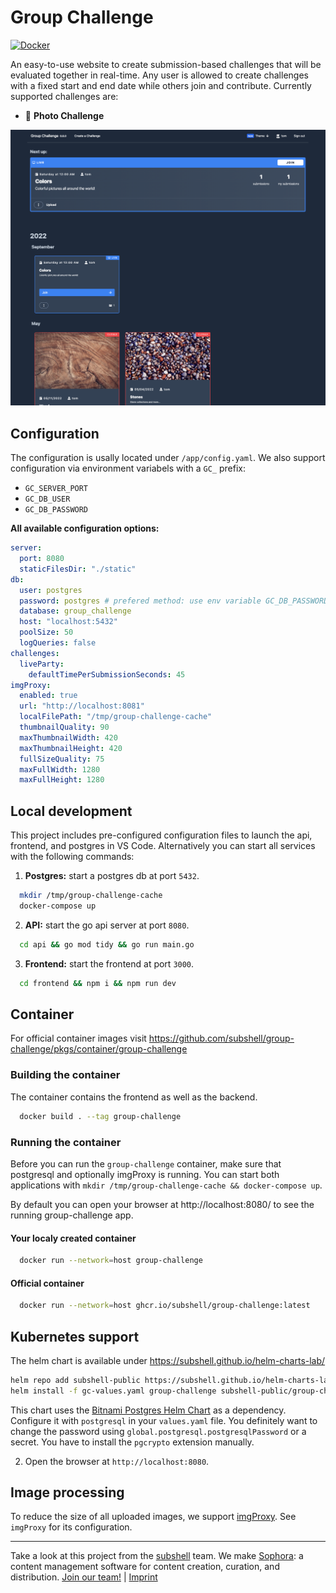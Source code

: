 # Group Challenge

[![Docker](https://github.com/subshell/group-challenge/actions/workflows/docker-publish.yml/badge.svg)](https://github.com/subshell/group-challenge/actions/workflows/docker-publish.yml)

An easy-to-use website to create submission-based challenges that will be evaluated together in real-time.
Any user is allowed to create challenges with a fixed start and end date while others join and contribute.
Currently supported challenges are:

- 📸 **Photo Challenge**

![Start Screen](.github/start_screen.png)

## Configuration

The configuration is usally located under `/app/config.yaml`.
We also support configuration via environment variabels with a `GC_` prefix:

- `GC_SERVER_PORT`
- `GC_DB_USER`
- `GC_DB_PASSWORD`

**All available configuration options:**

```yaml
server:
  port: 8080
  staticFilesDir: "./static"
db:
  user: postgres
  password: postgres # prefered method: use env variable GC_DB_PASSWORD
  database: group_challenge
  host: "localhost:5432"
  poolSize: 50
  logQueries: false
challenges:
  liveParty:
    defaultTimePerSubmissionSeconds: 45
imgProxy:
  enabled: true
  url: "http://localhost:8081"
  localFilePath: "/tmp/group-challenge-cache"
  thumbnailQuality: 90
  maxThumbnailWidth: 420
  maxThumbnailHeight: 420
  fullSizeQuality: 75
  maxFullWidth: 1280
  maxFullHeight: 1280
```

## Local development

This project includes pre-configured configuration files to launch the api, frontend, and postgres in VS Code.
Alternatively you can start all services with the following commands:

1. **Postgres:** start a postgres db at port `5432`.

```sh
  mkdir /tmp/group-challenge-cache
  docker-compose up
```

2. **API:** start the go api server at port `8080`.

```sh
  cd api && go mod tidy && go run main.go
```

3. **Frontend:** start the frontend at port `3000`.

```sh
  cd frontend && npm i && npm run dev
```

## Container

For official container images visit https://github.com/subshell/group-challenge/pkgs/container/group-challenge

### Building the container

The container contains the frontend as well as the backend.

```sh
  docker build . --tag group-challenge
```

### Running the container

Before you can run the `group-challenge` container, make sure that postgresql and optionally imgProxy is running.
You can start both applications with `mkdir /tmp/group-challenge-cache && docker-compose up`.

By default you can open your browser at http://localhost:8080/ to see the running group-challenge app.

#### Your localy created container

```sh
  docker run --network=host group-challenge
```

#### Official container

```sh
  docker run --network=host ghcr.io/subshell/group-challenge:latest
```

## Kubernetes support

The helm chart is available under https://subshell.github.io/helm-charts-lab/

```sh
helm repo add subshell-public https://subshell.github.io/helm-charts-lab
helm install -f gc-values.yaml group-challenge subshell-public/group-challenge
```

This chart uses the [Bitnami Postgres Helm Chart](https://github.com/bitnami/charts/tree/master/bitnami/postgresql) as a dependency. Configure it with `postgresql` in your `values.yaml` file.
You definitely want to change the password using `global.postgresql.postgresqlPassword` or a secret. You have to install the `pgcrypto` extension manually.

2. Open the browser at `http://localhost:8080`.

## Image processing

To reduce the size of all uploaded images, we support [imgProxy](https://docs.imgproxy.net). See `imgProxy` for its configuration.

---

Take a look at this project from the [subshell](https://subshell.com) team. We make [Sophora](https://subshell.com/sophora/): a content management software for content creation, curation, and distribution. [Join our team!](https://subshell.com/jobs/) | [Imprint](https://subshell.com/about/imprint/)

